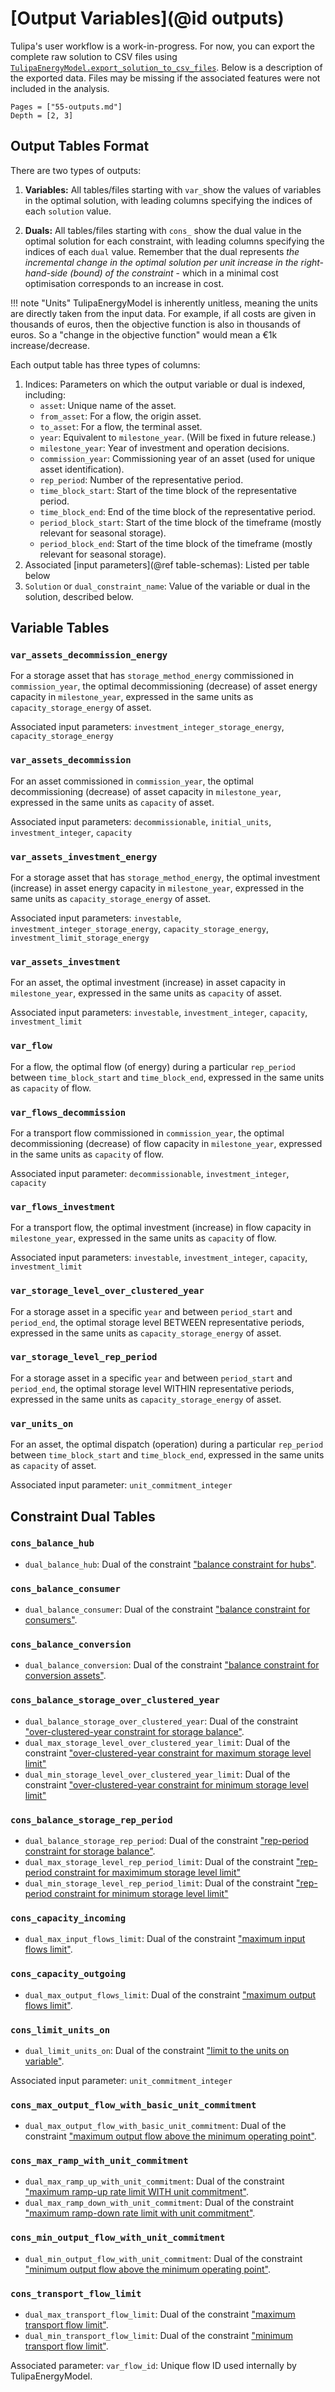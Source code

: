 # [Output Variables](@id outputs)

Tulipa's user workflow is a work-in-progress. For now, you can export the complete raw solution to CSV files using [`TulipaEnergyModel.export_solution_to_csv_files`](@ref).
Below is a description of the exported data. Files may be missing if the associated features were not included in the analysis.

```@contents
Pages = ["55-outputs.md"]
Depth = [2, 3]
```

## Output Tables Format

There are two types of outputs:

1. **Variables:** All tables/files starting with `var_`show the values of variables in the optimal solution, with leading columns specifying the indices of each `solution` value.

1. **Duals:** All tables/files starting with `cons_` show the dual value in the optimal solution for each constraint, with leading columns specifying the indices of each `dual` value. Remember that the dual represents *the incremental change in the optimal solution per unit increase in the right-hand-side (bound) of the constraint* - which in a minimal cost optimisation corresponds to an increase in cost.

!!! note "Units"
    TulipaEnergyModel is inherently unitless, meaning the units are directly taken from the input data. For example, if all costs are given in thousands of euros, then the objective function is also in thousands of euros. So a "change in the objective function" would mean a €1k increase/decrease.

Each output table has three types of columns:

1. Indices: Parameters on which the output variable or dual is indexed, including:
   - `asset`: Unique name of the asset.
   - `from_asset`: For a flow, the origin asset.
   - `to_asset`: For a flow, the terminal asset.
   - `year`: Equivalent to `milestone_year`. (Will be fixed in future release.)
   - `milestone_year`: Year of investment and operation decisions.
   - `commission_year`: Commissioning year of an asset (used for unique asset identification).
   - `rep_period`: Number of the representative period.
   - `time_block_start`: Start of the time block of the representative period.
   - `time_block_end`: End of the time block of the representative period.
   - `period_block_start`: Start of the time block of the timeframe (mostly relevant for seasonal storage).
   - `period_block_end`: Start of the time block of the timeframe (mostly relevant for seasonal storage).
2. Associated [input parameters](@ref table-schemas): Listed per table below
3. `Solution` or `dual_constraint_name`: Value of the variable or dual in the solution, described below.

## Variable Tables

### `var_assets_decommission_energy`

For a storage asset that has `storage_method_energy` commissioned in `commission_year`, the optimal decommissioning (decrease) of asset energy capacity in `milestone_year`, expressed in the same units as `capacity_storage_energy` of asset.

Associated input parameters: `investment_integer_storage_energy`, `capacity_storage_energy`

### `var_assets_decommission`

For an asset commissioned in `commission_year`, the optimal decommissioning (decrease) of asset capacity in `milestone_year`, expressed in the same units as `capacity` of asset.

Associated input parameters: `decommissionable`, `initial_units`, `investment_integer`, `capacity`

### `var_assets_investment_energy`

For a storage asset that has `storage_method_energy`, the optimal investment (increase) in asset energy capacity in `milestone_year`, expressed in the same units as `capacity_storage_energy` of asset.

Associated input parameters: `investable`, `investment_integer_storage_energy`, `capacity_storage_energy`, `investment_limit_storage_energy`

### `var_assets_investment`

For an asset, the optimal investment (increase) in asset capacity in `milestone_year`, expressed in the same units as `capacity` of asset.

Associated input parameters: `investable`, `investment_integer`, `capacity`, `investment_limit`

### `var_flow`

For a flow, the optimal flow (of energy) during a particular `rep_period` between `time_block_start` and `time_block_end`, expressed in the same units as `capacity` of flow.

### `var_flows_decommission`

For a transport flow commissioned in `commission_year`, the optimal decommissioning (decrease) of flow capacity in `milestone_year`, expressed in the same units as `capacity` of flow.

Associated input parameter: `decommissionable`, `investment_integer`, `capacity`

### `var_flows_investment`

For a transport flow, the optimal investment (increase) in flow capacity in `milestone_year`, expressed in the same units as `capacity` of flow.

Associated input parameters: `investable`, `investment_integer`, `capacity`, `investment_limit`

### `var_storage_level_over_clustered_year`

For a storage asset in a specific `year` and between `period_start` and `period_end`, the optimal storage level BETWEEN representative periods, expressed in the same units as `capacity_storage_energy` of asset.

### `var_storage_level_rep_period`

For a storage asset in a specific `year` and between `period_start` and `period_end`, the optimal storage level WITHIN representative periods, expressed in the same units as `capacity_storage_energy` of asset.

### `var_units_on`

For an asset, the optimal dispatch (operation) during a particular `rep_period` between `time_block_start` and `time_block_end`, expressed in the same units as `capacity` of asset.

Associated input parameter: `unit_commitment_integer`

## Constraint Dual Tables

### `cons_balance_hub`

- `dual_balance_hub`: Dual of the constraint ["balance constraint for hubs"](https://tulipaenergy.github.io/TulipaEnergyModel.jl/stable/40-formulation/#Balance-Constraint-for-Hubs).

### `cons_balance_consumer`

- `dual_balance_consumer`: Dual of the constraint ["balance constraint for consumers"](https://tulipaenergy.github.io/TulipaEnergyModel.jl/stable/40-formulation/#Balance-Constraint-for-Consumers).

### `cons_balance_conversion`

- `dual_balance_conversion`: Dual of the constraint ["balance constraint for conversion assets"](https://tulipaenergy.github.io/TulipaEnergyModel.jl/stable/40-formulation/#Balance-Constraint-for-Conversion-Assets).

### `cons_balance_storage_over_clustered_year`

- `dual_balance_storage_over_clustered_year`: Dual of the constraint ["over-clustered-year constraint for storage balance"](https://tulipaenergy.github.io/TulipaEnergyModel.jl/stable/40-formulation/#over-clustered-year-storage-balance).
- `dual_max_storage_level_over_clustered_year_limit`: Dual of the constraint ["over-clustered-year constraint for maximum storage level limit"](https://tulipaenergy.github.io/TulipaEnergyModel.jl/stable/40-formulation/#Over-clustered-year-Constraint-for-Maximum-Storage-Level-Limit)
- `dual_min_storage_level_over_clustered_year_limit`: Dual of the constraint ["over-clustered-year constraint for minimum storage level limit"](https://tulipaenergy.github.io/TulipaEnergyModel.jl/stable/40-formulation/#Over-clustered-year-Constraint-for-Minimum-Storage-Level-Limit)

### `cons_balance_storage_rep_period`

- `dual_balance_storage_rep_period`: Dual of the constraint ["rep-period constraint for storage balance"](https://tulipaenergy.github.io/TulipaEnergyModel.jl/stable/40-formulation/#rep-period-storage-balance).
- `dual_max_storage_level_rep_period_limit`: Dual of the constraint ["rep-period constraint for maximimum storage level limit"](https://tulipaenergy.github.io/TulipaEnergyModel.jl/stable/40-formulation/#Rep-period-Constraint-for-Maximum-Storage-Level-Limit)
- `dual_min_storage_level_rep_period_limit`: Dual of the constraint ["rep-period constraint for minimum storage level limit"](https://tulipaenergy.github.io/TulipaEnergyModel.jl/stable/40-formulation/#Rep-period-Constraint-for-Minimum-Storage-Level-Limit)

### `cons_capacity_incoming`

- `dual_max_input_flows_limit`: Dual of the constraint ["maximum input flows limit"](https://tulipaenergy.github.io/TulipaEnergyModel.jl/stable/40-formulation/#Maximum-Input-Flows-Limit).

### `cons_capacity_outgoing`

- `dual_max_output_flows_limit`: Dual of the constraint ["maximum output flows limit"](https://tulipaenergy.github.io/TulipaEnergyModel.jl/stable/40-formulation/#Maximum-Output-Flows-Limit).

### `cons_limit_units_on`

- `dual_limit_units_on`: Dual of the constraint ["limit to the units on variable"](https://tulipaenergy.github.io/TulipaEnergyModel.jl/stable/40-formulation/#Limit-to-the-units-on-variable).

Associated input parameter: `unit_commitment_integer`

### `cons_max_output_flow_with_basic_unit_commitment`

- `dual_max_output_flow_with_basic_unit_commitment`: Dual of the constraint ["maximum output flow above the minimum operating point"](https://tulipaenergy.github.io/TulipaEnergyModel.jl/stable/40-formulation/#Maximum-output-flow-above-the-minimum-operating-point).

### `cons_max_ramp_with_unit_commitment`

- `dual_max_ramp_up_with_unit_commitment`: Dual of the constraint ["maximum ramp-up rate limit WITH unit commitment"](https://tulipaenergy.github.io/TulipaEnergyModel.jl/stable/40-formulation/#Maximum-Ramp-Up-Rate-Limit-WITH-Unit-Commitment-Method).
- `dual_max_ramp_down_with_unit_commitment`: Dual of the constraint ["maximum ramp-down rate limit with unit commitment"](https://tulipaenergy.github.io/TulipaEnergyModel.jl/stable/40-formulation/#Maximum-Ramp-Down-Rate-Limit-WITH-Unit-Commmitment-Method).

### `cons_min_output_flow_with_unit_commitment`

- `dual_min_output_flow_with_unit_commitment`: Dual of the constraint ["minimum output flow above the minimum operating point"](https://tulipaenergy.github.io/TulipaEnergyModel.jl/stable/40-formulation/#Minimum-output-flow-above-the-minimum-operating-point).

### `cons_transport_flow_limit`

- `dual_max_transport_flow_limit`: Dual of the constraint ["maximum transport flow limit"](https://tulipaenergy.github.io/TulipaEnergyModel.jl/stable/40-formulation/#Maximum-Transport-Flow-Limit).
- `dual_min_transport_flow_limit`: Dual of the constraint ["minimum transport flow limit"](https://tulipaenergy.github.io/TulipaEnergyModel.jl/stable/40-formulation/#Minimum-Transport-Flow-Limit).

Associated parameter: `var_flow_id`: Unique flow ID used internally by TulipaEnergyModel.
